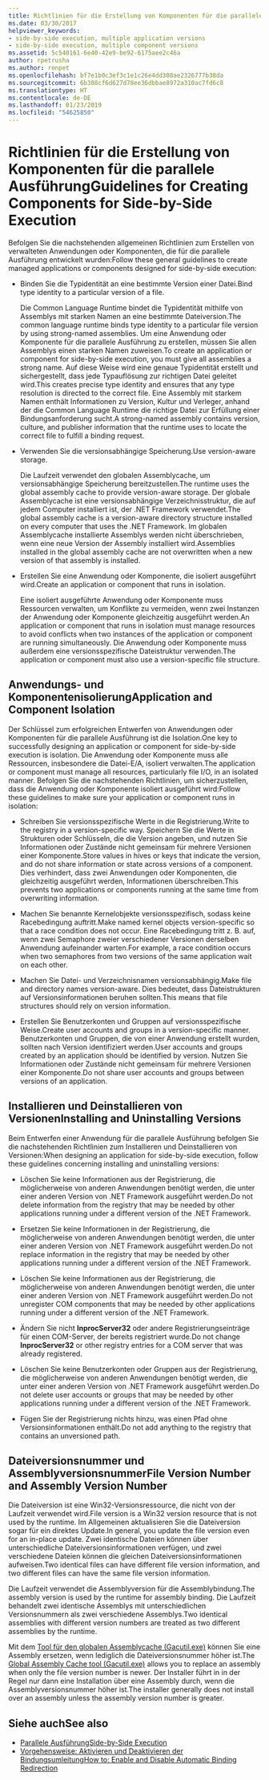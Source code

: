 ```yaml
---
title: Richtlinien für die Erstellung von Komponenten für die parallele Ausführung
ms.date: 03/30/2017
helpviewer_keywords:
- side-by-side execution, multiple application versions
- side-by-side execution, multiple component versions
ms.assetid: 5c540161-6e40-42e9-be92-6175aee2c46a
author: rpetrusha
ms.author: ronpet
ms.openlocfilehash: bf7e1b0c3ef3c1e1c26e4dd308ae2326777b38da
ms.sourcegitcommit: 6b308cf6d627d78ee36dbbae8972a310ac7fd6c8
ms.translationtype: HT
ms.contentlocale: de-DE
ms.lasthandoff: 01/23/2019
ms.locfileid: "54625850"
---
```

# <a name="guidelines-for-creating-components-for-side-by-side-execution"></a><span data-ttu-id="4e202-102">Richtlinien für die Erstellung von Komponenten für die parallele Ausführung</span><span class="sxs-lookup"><span data-stu-id="4e202-102">Guidelines for Creating Components for Side-by-Side Execution</span></span>
<span data-ttu-id="4e202-103">Befolgen Sie die nachstehenden allgemeinen Richtlinien zum Erstellen von verwalteten Anwendungen oder Komponenten, die für die parallele Ausführung entwickelt wurden:</span><span class="sxs-lookup"><span data-stu-id="4e202-103">Follow these general guidelines to create managed applications or components designed for side-by-side execution:</span></span>  
  
-   <span data-ttu-id="4e202-104">Binden Sie die Typidentität an eine bestimmte Version einer Datei.</span><span class="sxs-lookup"><span data-stu-id="4e202-104">Bind type identity to a particular version of a file.</span></span>  
  
     <span data-ttu-id="4e202-105">Die Common Language Runtime bindet die Typidentität mithilfe von Assemblys mit starken Namen an eine bestimmte Dateiversion.</span><span class="sxs-lookup"><span data-stu-id="4e202-105">The common language runtime binds type identity to a particular file version by using strong-named assemblies.</span></span> <span data-ttu-id="4e202-106">Um eine Anwendung oder Komponente für die parallele Ausführung zu erstellen, müssen Sie allen Assemblys einen starken Namen zuweisen.</span><span class="sxs-lookup"><span data-stu-id="4e202-106">To create an application or component for side-by-side execution, you must give all assemblies a strong name.</span></span> <span data-ttu-id="4e202-107">Auf diese Weise wird eine genaue Typidentität erstellt und sichergestellt, dass jede Typauflösung zur richtigen Datei geleitet wird.</span><span class="sxs-lookup"><span data-stu-id="4e202-107">This creates precise type identity and ensures that any type resolution is directed to the correct file.</span></span> <span data-ttu-id="4e202-108">Eine Assembly mit starkem Namen enthält Informationen zu Version, Kultur und Verleger, anhand der die Common Language Runtime die richtige Datei zur Erfüllung einer Bindungsanforderung sucht.</span><span class="sxs-lookup"><span data-stu-id="4e202-108">A strong-named assembly contains version, culture, and publisher information that the runtime uses to locate the correct file to fulfill a binding request.</span></span>  
  
-   <span data-ttu-id="4e202-109">Verwenden Sie die versionsabhängige Speicherung.</span><span class="sxs-lookup"><span data-stu-id="4e202-109">Use version-aware storage.</span></span>  
  
     <span data-ttu-id="4e202-110">Die Laufzeit verwendet den globalen Assemblycache, um versionsabhängige Speicherung bereitzustellen.</span><span class="sxs-lookup"><span data-stu-id="4e202-110">The runtime uses the global assembly cache to provide version-aware storage.</span></span> <span data-ttu-id="4e202-111">Der globale Assemblycache ist eine versionsabhängige Verzeichnisstruktur, die auf jedem Computer installiert ist, der .NET Framework verwendet.</span><span class="sxs-lookup"><span data-stu-id="4e202-111">The global assembly cache is a version-aware directory structure installed on every computer that uses the .NET Framework.</span></span> <span data-ttu-id="4e202-112">Im globalen Assemblycache installierte Assemblys werden nicht überschrieben, wenn eine neue Version der Assembly installiert wird.</span><span class="sxs-lookup"><span data-stu-id="4e202-112">Assemblies installed in the global assembly cache are not overwritten when a new version of that assembly is installed.</span></span>  
  
-   <span data-ttu-id="4e202-113">Erstellen Sie eine Anwendung oder Komponente, die isoliert ausgeführt wird.</span><span class="sxs-lookup"><span data-stu-id="4e202-113">Create an application or component that runs in isolation.</span></span>  
  
     <span data-ttu-id="4e202-114">Eine isoliert ausgeführte Anwendung oder Komponente muss Ressourcen verwalten, um Konflikte zu vermeiden, wenn zwei Instanzen der Anwendung oder Komponente gleichzeitig ausgeführt werden.</span><span class="sxs-lookup"><span data-stu-id="4e202-114">An application or component that runs in isolation must manage resources to avoid conflicts when two instances of the application or component are running simultaneously.</span></span> <span data-ttu-id="4e202-115">Die Anwendung oder Komponente muss außerdem eine versionsspezifische Dateistruktur verwenden.</span><span class="sxs-lookup"><span data-stu-id="4e202-115">The application or component must also use a version-specific file structure.</span></span>  
  
## <a name="application-and-component-isolation"></a><span data-ttu-id="4e202-116">Anwendungs- und Komponentenisolierung</span><span class="sxs-lookup"><span data-stu-id="4e202-116">Application and Component Isolation</span></span>  
 <span data-ttu-id="4e202-117">Der Schlüssel zum erfolgreichen Entwerfen von Anwendungen oder Komponenten für die parallele Ausführung ist die Isolation.</span><span class="sxs-lookup"><span data-stu-id="4e202-117">One key to successfully designing an application or component for side-by-side execution is isolation.</span></span> <span data-ttu-id="4e202-118">Die Anwendung oder Komponente muss alle Ressourcen, insbesondere die Datei-E/A, isoliert verwalten.</span><span class="sxs-lookup"><span data-stu-id="4e202-118">The application or component must manage all resources, particularly file I/O, in an isolated manner.</span></span> <span data-ttu-id="4e202-119">Befolgen Sie die nachstehenden Richtlinien, um sicherzustellen, dass die Anwendung oder Komponente isoliert ausgeführt wird:</span><span class="sxs-lookup"><span data-stu-id="4e202-119">Follow these guidelines to make sure your application or component runs in isolation:</span></span>  
  
-   <span data-ttu-id="4e202-120">Schreiben Sie versionsspezifische Werte in die Registrierung.</span><span class="sxs-lookup"><span data-stu-id="4e202-120">Write to the registry in a version-specific way.</span></span> <span data-ttu-id="4e202-121">Speichern Sie die Werte in Strukturen oder Schlüsseln, die die Version angeben, und nutzen Sie Informationen oder Zustände nicht gemeinsam für mehrere Versionen einer Komponente.</span><span class="sxs-lookup"><span data-stu-id="4e202-121">Store values in hives or keys that indicate the version, and do not share information or state across versions of a component.</span></span> <span data-ttu-id="4e202-122">Dies verhindert, dass zwei Anwendungen oder Komponenten, die gleichzeitig ausgeführt werden, Informationen überschreiben.</span><span class="sxs-lookup"><span data-stu-id="4e202-122">This prevents two applications or components running at the same time from overwriting information.</span></span>  
  
-   <span data-ttu-id="4e202-123">Machen Sie benannte Kernelobjekte versionsspezifisch, sodass keine Racebedingung auftritt.</span><span class="sxs-lookup"><span data-stu-id="4e202-123">Make named kernel objects version-specific so that a race condition does not occur.</span></span> <span data-ttu-id="4e202-124">Eine Racebedingung tritt z. B. auf, wenn zwei Semaphore zweier verschiedener Versionen derselben Anwendung aufeinander warten.</span><span class="sxs-lookup"><span data-stu-id="4e202-124">For example, a race condition occurs when two semaphores from two versions of the same application wait on each other.</span></span>  
  
-   <span data-ttu-id="4e202-125">Machen Sie Datei- und Verzeichnisnamen versionsabhängig.</span><span class="sxs-lookup"><span data-stu-id="4e202-125">Make file and directory names version-aware.</span></span> <span data-ttu-id="4e202-126">Dies bedeutet, dass Dateistrukturen auf Versionsinformationen beruhen sollten.</span><span class="sxs-lookup"><span data-stu-id="4e202-126">This means that file structures should rely on version information.</span></span>  
  
-   <span data-ttu-id="4e202-127">Erstellen Sie Benutzerkonten und Gruppen auf versionsspezifische Weise.</span><span class="sxs-lookup"><span data-stu-id="4e202-127">Create user accounts and groups in a version-specific manner.</span></span> <span data-ttu-id="4e202-128">Benutzerkonten und Gruppen, die von einer Anwendung erstellt wurden, sollten nach Version identifiziert werden.</span><span class="sxs-lookup"><span data-stu-id="4e202-128">User accounts and groups created by an application should be identified by version.</span></span> <span data-ttu-id="4e202-129">Nutzen Sie Informationen oder Zustände nicht gemeinsam für mehrere Versionen einer Komponente.</span><span class="sxs-lookup"><span data-stu-id="4e202-129">Do not share user accounts and groups between versions of an application.</span></span>  
  
## <a name="installing-and-uninstalling-versions"></a><span data-ttu-id="4e202-130">Installieren und Deinstallieren von Versionen</span><span class="sxs-lookup"><span data-stu-id="4e202-130">Installing and Uninstalling Versions</span></span>  
 <span data-ttu-id="4e202-131">Beim Entwerfen einer Anwendung für die parallele Ausführung befolgen Sie die nachstehenden Richtlinien zum Installieren und Deinstallieren von Versionen:</span><span class="sxs-lookup"><span data-stu-id="4e202-131">When designing an application for side-by-side execution, follow these guidelines concerning installing and uninstalling versions:</span></span>  
  
-   <span data-ttu-id="4e202-132">Löschen Sie keine Informationen aus der Registrierung, die möglicherweise von anderen Anwendungen benötigt werden, die unter einer anderen Version von .NET Framework ausgeführt werden.</span><span class="sxs-lookup"><span data-stu-id="4e202-132">Do not delete information from the registry that may be needed by other applications running under a different version of the .NET Framework.</span></span>  
  
-   <span data-ttu-id="4e202-133">Ersetzen Sie keine Informationen in der Registrierung, die möglicherweise von anderen Anwendungen benötigt werden, die unter einer anderen Version von .NET Framework ausgeführt werden.</span><span class="sxs-lookup"><span data-stu-id="4e202-133">Do not replace information in the registry that may be needed by other applications running under a different version of the .NET Framework.</span></span>  
  
-   <span data-ttu-id="4e202-134">Löschen Sie keine Informationen aus der Registrierung, die möglicherweise von anderen Anwendungen benötigt werden, die unter einer anderen Version von .NET Framework ausgeführt werden.</span><span class="sxs-lookup"><span data-stu-id="4e202-134">Do not unregister COM components that may be needed by other applications running under a different version of the .NET Framework.</span></span>  
  
-   <span data-ttu-id="4e202-135">Ändern Sie nicht **InprocServer32** oder andere Registrierungseinträge für einen COM-Server, der bereits registriert wurde.</span><span class="sxs-lookup"><span data-stu-id="4e202-135">Do not change **InprocServer32** or other registry entries for a COM server that was already registered.</span></span>  
  
-   <span data-ttu-id="4e202-136">Löschen Sie keine Benutzerkonten oder Gruppen aus der Registrierung, die möglicherweise von anderen Anwendungen benötigt werden, die unter einer anderen Version von .NET Framework ausgeführt werden.</span><span class="sxs-lookup"><span data-stu-id="4e202-136">Do not delete user accounts or groups that may be needed by other applications running under a different version of the .NET Framework.</span></span>  
  
-   <span data-ttu-id="4e202-137">Fügen Sie der Registrierung nichts hinzu, was einen Pfad ohne Versionsinformationen enthält.</span><span class="sxs-lookup"><span data-stu-id="4e202-137">Do not add anything to the registry that contains an unversioned path.</span></span>  
  
## <a name="file-version-number-and-assembly-version-number"></a><span data-ttu-id="4e202-138">Dateiversionsnummer und Assemblyversionsnummer</span><span class="sxs-lookup"><span data-stu-id="4e202-138">File Version Number and Assembly Version Number</span></span>  
 <span data-ttu-id="4e202-139">Die Dateiversion ist eine Win32-Versionsressource, die nicht von der Laufzeit verwendet wird.</span><span class="sxs-lookup"><span data-stu-id="4e202-139">File version is a Win32 version resource that is not used by the runtime.</span></span> <span data-ttu-id="4e202-140">Im Allgemeinen aktualisieren Sie die Dateiversion sogar für ein direktes Update.</span><span class="sxs-lookup"><span data-stu-id="4e202-140">In general, you update the file version even for an in-place update.</span></span> <span data-ttu-id="4e202-141">Zwei identische Dateien können über unterschiedliche Dateiversionsinformationen verfügen, und zwei verschiedene Dateien können die gleichen Dateiversionsinformationen aufweisen.</span><span class="sxs-lookup"><span data-stu-id="4e202-141">Two identical files can have different file version information, and two different files can have the same file version information.</span></span>  
  
 <span data-ttu-id="4e202-142">Die Laufzeit verwendet die Assemblyversion für die Assemblybindung.</span><span class="sxs-lookup"><span data-stu-id="4e202-142">The assembly version is used by the runtime for assembly binding.</span></span> <span data-ttu-id="4e202-143">Die Laufzeit behandelt zwei identische Assemblys mit unterschiedlichen Versionsnummern als zwei verschiedene Assemblys.</span><span class="sxs-lookup"><span data-stu-id="4e202-143">Two identical assemblies with different version numbers are treated as two different assemblies by the runtime.</span></span>  
  
 <span data-ttu-id="4e202-144">Mit dem [Tool für den globalen Assemblycache (Gacutil.exe)](../../../docs/framework/tools/gacutil-exe-gac-tool.md) können Sie eine Assembly ersetzen, wenn lediglich die Dateiversionsnummer höher ist.</span><span class="sxs-lookup"><span data-stu-id="4e202-144">The [Global Assembly Cache tool (Gacutil.exe)](../../../docs/framework/tools/gacutil-exe-gac-tool.md) allows you to replace an assembly when only the file version number is newer.</span></span> <span data-ttu-id="4e202-145">Der Installer führt in in der Regel nur dann eine Installation über eine Assembly durch, wenn die Assemblyversionsnummer höher ist.</span><span class="sxs-lookup"><span data-stu-id="4e202-145">The installer generally does not install over an assembly unless the assembly version number is greater.</span></span>  
  
## <a name="see-also"></a><span data-ttu-id="4e202-146">Siehe auch</span><span class="sxs-lookup"><span data-stu-id="4e202-146">See also</span></span>
- [<span data-ttu-id="4e202-147">Parallele Ausführung</span><span class="sxs-lookup"><span data-stu-id="4e202-147">Side-by-Side Execution</span></span>](../../../docs/framework/deployment/side-by-side-execution.md)
- [<span data-ttu-id="4e202-148">Vorgehensweise: Aktivieren und Deaktivieren der Bindungsumleitung</span><span class="sxs-lookup"><span data-stu-id="4e202-148">How to: Enable and Disable Automatic Binding Redirection</span></span>](../../../docs/framework/configure-apps/how-to-enable-and-disable-automatic-binding-redirection.md)
